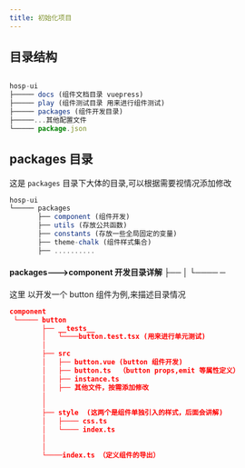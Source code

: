 ```yaml
---
title: 初始化项目
---
```


## 目录结构

```js

hosp-ui
├───── docs (组件文档目录 vuepress)
├───── play (组件测试目录 用来进行组件测试)
├───── packages (组件开发目录)
├─────...其他配置文件
└───── package.json

```

## packages 目录

这是 `packages` 目录下大体的目录,可以根据需要视情况添加修改  

```js
hosp-ui
└───── packages
       ├── component (组件开发)
       ├── utils (存放公共函数)
       ├── constants (存放一些全局固定的变量)
       ├── theme-chalk (组件样式集合)
       ├── ..........
```
#### packages--->component 开发目录详解    ├──  │   └────   ─
 这里 以开发一个 button 组件为例,来描述目录情况
``` json
component
 └───── button
        ├── __tests__
        │   └────button.test.tsx (用来进行单元测试)
        │
        ├── src
        │   ├── button.vue (button 组件开发)
        │   ├── button.ts  （button props,emit 等属性定义）
        │   ├── instance.ts
        │   ├── 其他文件，按需添加修改
        │   
        │
        ├── style  (这两个是组件单独引入的样式，后面会讲解)
        │   ├──── css.ts   
        │   └──── index.ts  
        │ 
        │ 
        └────index.ts （定义组件的导出）
        
```



